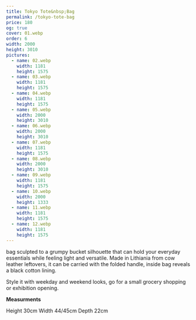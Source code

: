 ```yaml
---
title: Tokyo Tote&nbsp;Bag
permalink: /tokyo-tote-bag
price: 180
og: true
cover: 01.webp
order: 6
width: 2000
height: 3010
pictures:
  - name: 02.webp
    width: 1181
    height: 1575
  - name: 03.webp
    width: 1181
    height: 1575
  - name: 04.webp
    width: 1181
    height: 1575
  - name: 05.webp
    width: 2000
    height: 3010
  - name: 06.webp
    width: 2000
    height: 3010
  - name: 07.webp
    width: 1181
    height: 1575
  - name: 08.webp
    width: 2000
    height: 3010
  - name: 09.webp
    width: 1181
    height: 1575
  - name: 10.webp
    width: 2000
    height: 1333
  - name: 11.webp
    width: 1181
    height: 1575
  - name: 12.webp
    width: 1181
    height: 1575
---
```


bag sculpted to a grumpy bucket silhouette that can hold your everyday essentials while feeling light and versatile. Made in Lithiania from cow leather leftovers, it can be carried with the folded handle, inside bag reveals a black cotton lining.

Style it with weekday and weekend looks, go for a small grocery shopping or exhibition opening.

**Measurments**

Height 30cm
Width 44/45cm
Depth 22cm
